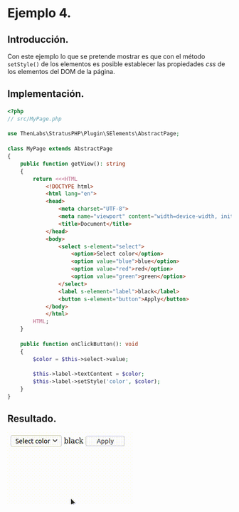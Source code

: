 
# Ejemplo 4.

## Introducción.

Con este ejemplo lo que se pretende mostrar es que con el método `setStyle()` de los elementos es posible establecer las propiedades *css* de los elementos del DOM de la página.

## Implementación.

```php
<?php
// src/MyPage.php

use ThenLabs\StratusPHP\Plugin\SElements\AbstractPage;

class MyPage extends AbstractPage
{
    public function getView(): string
    {
        return <<<HTML
            <!DOCTYPE html>
            <html lang="en">
            <head>
                <meta charset="UTF-8">
                <meta name="viewport" content="width=device-width, initial-scale=1.0">
                <title>Document</title>
            </head>
            <body>
                <select s-element="select">
                    <option>Select color</option>
                    <option value="blue">blue</option>
                    <option value="red">red</option>
                    <option value="green">green</option>
                </select>
                <label s-element="label">black</label>
                <button s-element="button">Apply</button>
            </body>
            </html>
        HTML;
    }

    public function onClickButton(): void
    {
        $color = $this->select->value;

        $this->label->textContent = $color;
        $this->label->setStyle('color', $color);
    }
}
```

## Resultado.

![](result.gif)